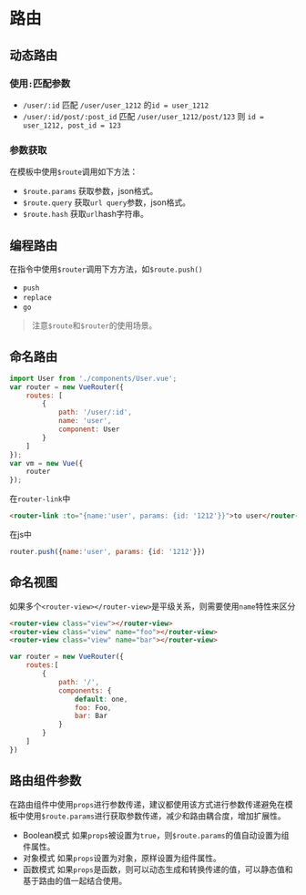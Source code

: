 # 路由
## 动态路由
### 使用`:`匹配参数
* `/user/:id` 匹配 `/user/user_1212` 的`id = user_1212`
* `/user/:id/post/:post_id` 匹配 `/user/user_1212/post/123` 则 `id = user_1212, post_id = 123`
### 参数获取
在模板中使用`$route`调用如下方法：
* `$route.params` 获取参数，json格式。
* `$route.query` 获取`url query`参数，json格式。
* `$route.hash` 获取`url`hash字符串。
## 编程路由
在指令中使用`$router`调用下方方法，如`$route.push()`
* `push`
* `replace`
* `go`
> 注意`$route`和`$router`的使用场景。
## 命名路由
```js
import User from './components/User.vue';
var router = new VueRouter({
	routes: [
		{
			path: '/user/:id',
			name: 'user',
			component: User
		}
	]
});
var vm = new Vue({
	router
});
```
在`router-link`中
```html
<router-link :to="{name:'user', params: {id: '1212'}}">to user</router-link>
```
在js中
```js
router.push({name:'user', params: {id: '1212'}})
```
## 命名视图
如果多个`<router-view></router-view>`是平级关系，则需要使用`name`特性来区分
```html
<router-view class="view"></router-view>
<router-view class="view" name="foo"></router-view>
<router-view class="view" name="bar"></router-view>
```
```js
var router = new VueRouter({
	routes:[
		{
			path: '/',
			components: {
				default: one,
				foo: Foo,
				bar: Bar
			}
		}
	]
})
```

## 路由组件参数
在路由组件中使用`props`进行参数传递，建议都使用该方式进行参数传递避免在模板中使用`$route.params`进行获取参数传递，减少和路由耦合度，增加扩展性。
* Boolean模式
如果`props`被设置为`true`，则`$route.params`的值自动设置为组件属性。
* 对象模式
如果`props`设置为对象，原样设置为组件属性。
* 函数模式
如果`props`是函数，则可以动态生成和转换传递的值，可以静态值和基于路由的值一起结合使用。





